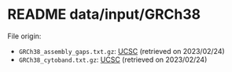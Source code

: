 <!--
Copyright (C) 2023 Roberto Rossini <roberros@uio.no>

SPDX-License-Identifier: MIT
-->

# README data/input/GRCh38

File origin:
- `GRCh38_assembly_gaps.txt.gz`: [UCSC](https://hgdownload.cse.ucsc.edu/goldenPath/hg38/database/gap.txt.gz) (retrieved on 2023/02/24)
- `GRCh38_cytoband.txt.gz`: [UCSC](https://hgdownload.cse.ucsc.edu/goldenPath/hg38/database/cytoBand.txt.gz) (retrieved on 2023/02/24)

